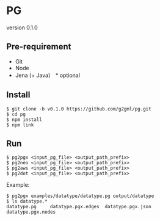 # PG

version 0.1.0

## Pre-requirement

* Git
* Node
* Jena (+ Java)　* optional

## Install

    $ git clone -b v0.1.0 https://github.com/g2gml/pg.git
    $ cd pg
    $ npm install
    $ npm link

## Run

    $ pg2pgx <input_pg_file> <output_path_prefix>
    $ pg2neo <input_pg_file> <output_path_prefix>
    $ pg2aws <input_pg_file> <output_path_prefix>
    $ pg2dot <input_pg_file> <output_path_prefix>

Example:

    $ pg2pgx examples/datatype/datatype.pg output/datatype
    $ ls datatype.*
    datatype.pg		datatype.pgx.edges	datatype.pgx.json	datatype.pgx.nodes
